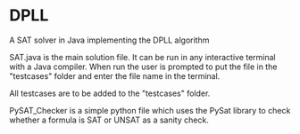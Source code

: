 # DPLL
A SAT solver in Java implementing the DPLL algorithm

SAT.java is the main solution file. It can be run in any interactive terminal with a Java compiler. When run the user is prompted to put the file in the "testcases" folder and enter the file name in the terminal.

All testcases are to be added to the "testcases" folder.

PySAT_Checker is a simple python file which uses the PySat library to check whether a formula is SAT or UNSAT as a sanity check.
